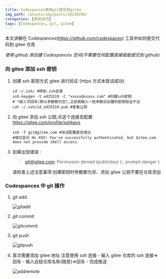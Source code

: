 ```yaml
---
title: Codespances使用git提交到gitee
img_path: /assets/img/posts/20230209/
categories: [奇技淫巧]
tags: [Codespances, git, gitee]
---
```


本文讲解在 Codespances(<https://github.com/codespaces>) 工具中如何提交代码到 gitee 仓库

_使用 github 库创建 Codespances 空间(不需要任何配置直接就能提交到 github)_

### 向 gitee 添加 ssh 密钥

1.  创建 ssh 密钥方式 gitee 进行验证 (https 方式未尝试成功)

    ```shell
    cd ~/.ssh/ #转到.ssh目录
    ssh-keygen -t ed25519 -C "xxxxx@xxxxx.com" #创建ssh密钥
    # *敲三次回车(默认参数都为空),之前我输入一些参数后创建的密钥验证不过
    cat ~/.ssh/id_ed25519.pub #查看公钥
    ```

2.  向 gitee 添加 ssh 公钥,点这个连接去配置 <https://gitee.com/profile/sshkeys>

    ```shell
    ssh -T git@gitee.com #测试配置是否成功
    #成功显示 Hi XXX! You've successfully authenticated, but Gitee.com does not provide shell access.
    ```

3.  如果出现错误 :

    > git@gitee.com: Permission denied (publickey)
    {: .prompt-danger }

    请检查上述注意事项:创建密钥时参数都为空、添加 gitee 公钥不要在仓库添加

### Codespances 中 git 操作

1.  git add.

    ![gitadd](gitadd.png)

2.  git commit

    ![gitcommit](gitcommit.png)

3.  git push

    ![gitpush](gitpush.png)

4.  首次需要添加 gitee 地址 注意使用 ssh 连接 - 输入 gitee 仓库的 ssh 连接=>回车 - 输入远程仓库名称(随意)=>回车 - 完成推送

    ![addremote](addremote.png)
